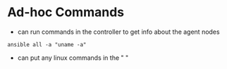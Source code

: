 # Ad-hoc Commands
- can run commands in the controller to get info about the agent nodes
```linux
ansible all -a "uname -a"
```
- can put any linux commands in the " "